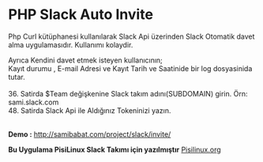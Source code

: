 # PHP Slack Auto Invite 

Php Curl kütüphanesi kullanılarak Slack Api üzerinden Slack Otomatik davet alma 
uygulamasıdır. Kullanımı kolaydir. 

Ayrıca Kendini davet etmek isteyen kullanıcının; <br>
Kayıt durumu , E-mail Adresi ve Kayıt Tarih ve Saatinide bir log dosyasinida tutar.<br><br>
36. Satirda $Team değişkenine Slack takım adını(SUBDOMAIN) girin.
Örn: sami.slack.com<br>
48. Satirda Slack Api ile Aldığınız Tokeninizi yazın.
<br><br>

<b>Demo :</b> <a href="http://samibabat.com/project/slack/invite/">http://samibabat.com/project/slack/invite/</a> 

<b>Bu Uygulama PisiLinux Slack Takımı için yazılmıştır</b>
<a href="http://www.pisilinux.org/"> Pisilinux.org</a>
